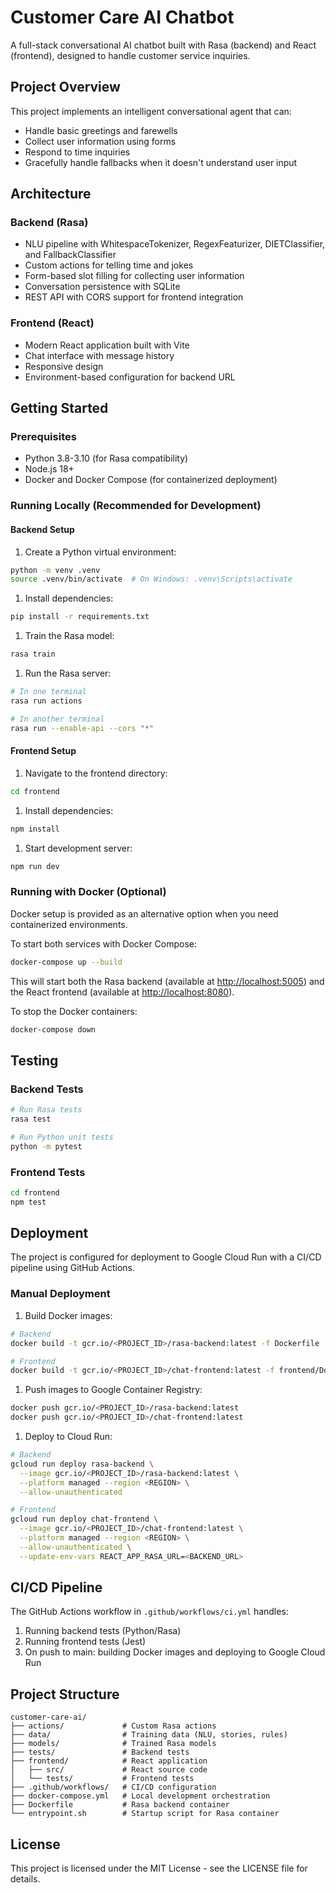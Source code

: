 # Customer Care AI Chatbot

A full-stack conversational AI chatbot built with Rasa (backend) and React (frontend), designed to handle customer service inquiries.

## Project Overview

This project implements an intelligent conversational agent that can:

- Handle basic greetings and farewells
- Collect user information using forms
- Respond to time inquiries
- Gracefully handle fallbacks when it doesn't understand user input

## Architecture

### Backend (Rasa)

- NLU pipeline with WhitespaceTokenizer, RegexFeaturizer, DIETClassifier, and FallbackClassifier
- Custom actions for telling time and jokes
- Form-based slot filling for collecting user information
- Conversation persistence with SQLite
- REST API with CORS support for frontend integration

### Frontend (React)

- Modern React application built with Vite
- Chat interface with message history
- Responsive design
- Environment-based configuration for backend URL

## Getting Started

### Prerequisites

- Python 3.8-3.10 (for Rasa compatibility)
- Node.js 18+
- Docker and Docker Compose (for containerized deployment)

### Running Locally (Recommended for Development)

#### Backend Setup

1. Create a Python virtual environment:

```bash
python -m venv .venv
source .venv/bin/activate  # On Windows: .venv\Scripts\activate
```

1. Install dependencies:

```bash
pip install -r requirements.txt
```

1. Train the Rasa model:

```bash
rasa train
```

1. Run the Rasa server:

```bash
# In one terminal
rasa run actions

# In another terminal
rasa run --enable-api --cors "*"
```

#### Frontend Setup

1. Navigate to the frontend directory:

```bash
cd frontend
```

1. Install dependencies:

```bash
npm install
```

1. Start development server:

```bash
npm run dev
```

### Running with Docker (Optional)

Docker setup is provided as an alternative option when you need containerized environments.

To start both services with Docker Compose:

```bash
docker-compose up --build
```

This will start both the Rasa backend (available at [http://localhost:5005](http://localhost:5005)) and the React frontend (available at [http://localhost:8080](http://localhost:8080)).

To stop the Docker containers:

```bash
docker-compose down
```

## Testing

### Backend Tests

```bash
# Run Rasa tests
rasa test

# Run Python unit tests
python -m pytest
```

### Frontend Tests

```bash
cd frontend
npm test
```

## Deployment

The project is configured for deployment to Google Cloud Run with a CI/CD pipeline using GitHub Actions.

### Manual Deployment

1. Build Docker images:

```bash
# Backend
docker build -t gcr.io/<PROJECT_ID>/rasa-backend:latest -f Dockerfile .

# Frontend  
docker build -t gcr.io/<PROJECT_ID>/chat-frontend:latest -f frontend/Dockerfile .
```

1. Push images to Google Container Registry:

```bash
docker push gcr.io/<PROJECT_ID>/rasa-backend:latest
docker push gcr.io/<PROJECT_ID>/chat-frontend:latest
```

1. Deploy to Cloud Run:

```bash
# Backend
gcloud run deploy rasa-backend \
  --image gcr.io/<PROJECT_ID>/rasa-backend:latest \
  --platform managed --region <REGION> \
  --allow-unauthenticated

# Frontend
gcloud run deploy chat-frontend \
  --image gcr.io/<PROJECT_ID>/chat-frontend:latest \
  --platform managed --region <REGION> \
  --allow-unauthenticated \
  --update-env-vars REACT_APP_RASA_URL=<BACKEND_URL>
```

## CI/CD Pipeline

The GitHub Actions workflow in `.github/workflows/ci.yml` handles:

1. Running backend tests (Python/Rasa)
2. Running frontend tests (Jest)
3. On push to main: building Docker images and deploying to Google Cloud Run

## Project Structure

```text
customer-care-ai/
├── actions/             # Custom Rasa actions
├── data/                # Training data (NLU, stories, rules)
├── models/              # Trained Rasa models
├── tests/               # Backend tests
├── frontend/            # React application
│   ├── src/             # React source code
│   └── tests/           # Frontend tests
├── .github/workflows/   # CI/CD configuration
├── docker-compose.yml   # Local development orchestration
├── Dockerfile           # Rasa backend container
└── entrypoint.sh        # Startup script for Rasa container
```

## License

This project is licensed under the MIT License - see the LICENSE file for details.
